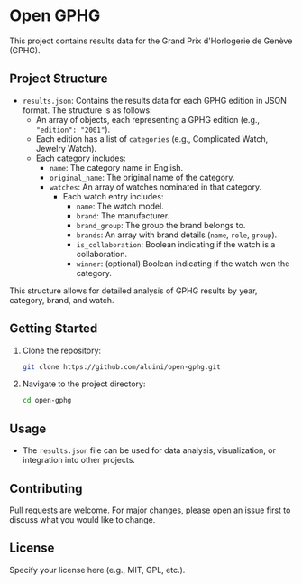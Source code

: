 # Open GPHG

This project contains results data for the Grand Prix d'Horlogerie de Genève (GPHG).

## Project Structure
- `results.json`: Contains the results data for each GPHG edition in JSON format. The structure is as follows:
   - An array of objects, each representing a GPHG edition (e.g., `"edition": "2001"`).
   - Each edition has a list of `categories` (e.g., Complicated Watch, Jewelry Watch).
   - Each category includes:
      - `name`: The category name in English.
      - `original_name`: The original name of the category.
      - `watches`: An array of watches nominated in that category.
         - Each watch entry includes:
            - `name`: The watch model.
            - `brand`: The manufacturer.
            - `brand_group`: The group the brand belongs to.
            - `brands`: An array with brand details (`name`, `role`, `group`).
            - `is_collaboration`: Boolean indicating if the watch is a collaboration.
            - `winner`: (optional) Boolean indicating if the watch won the category.

This structure allows for detailed analysis of GPHG results by year, category, brand, and watch.

## Getting Started
1. Clone the repository:
   ```zsh
   git clone https://github.com/aluini/open-gphg.git
   ```
2. Navigate to the project directory:
   ```zsh
   cd open-gphg
   ```

## Usage
- The `results.json` file can be used for data analysis, visualization, or integration into other projects.

## Contributing
Pull requests are welcome. For major changes, please open an issue first to discuss what you would like to change.

## License
Specify your license here (e.g., MIT, GPL, etc.).
